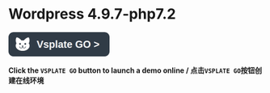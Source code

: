 # Wordpress 4.9.7-php7.2

<a href="https://www.vsplate.com/?docker-compose=https://github.com/vsplate/dcenvs/wordpress/4.9.7-php7.2"><img alt="VSPLATE GO" src="https://raw.githubusercontent.com/vsplate/images/master/vsgo_btn.png" width="200px"></a>

**Click the `VSPLATE GO` button to launch a demo online / 点击`VSPLATE GO`按钮创建在线环境**